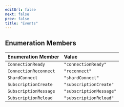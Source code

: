 ```yaml
---
editUrl: false
next: false
prev: false
title: "Events"
---
```


## Enumeration Members

| Enumeration Member | Value |
| :------ | :------ |
| `ConnectionReady` | `"connectionReady"` |
| `ConnectionReconnect` | `"reconnect"` |
| `ShardConnect` | `"shardConnect"` |
| `SubscriptionCreate` | `"subscriptionCreate"` |
| `SubscriptionMessage` | `"subscriptionMessage"` |
| `SubscriptionReload` | `"subscriptionReload"` |
